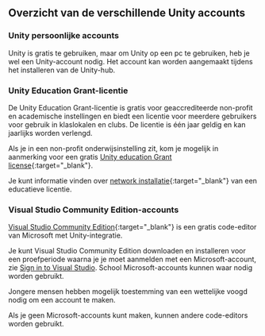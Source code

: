 ## Overzicht van de verschillende Unity accounts

### Unity persoonlijke accounts

Unity is gratis te gebruiken, maar om Unity op een pc te gebruiken, heb je wel een Unity-account nodig. Het account kan worden aangemaakt tijdens het installeren van de Unity-hub.

### Unity Education Grant-licentie

De Unity Education Grant-licentie is gratis voor geaccrediteerde non-profit en academische instellingen en biedt een licentie voor meerdere gebruikers voor gebruik in klaslokalen en clubs. De licentie is één jaar geldig en kan jaarlijks worden verlengd.

Als je in een non-profit onderwijsinstelling zit, kom je mogelijk in aanmerking voor een gratis [Unity education Grant license](https://unity.com/products/unity-education-grant-license){:target="_blank"}.

Je kunt informatie vinden over [network installatie](https://support.unity.com/hc/en-us/articles/205816249-How-do-I-activate-my-Educational-license-){:target="_blank"} van een educatieve licentie.

### Visual Studio Community Edition-accounts

[Visual Studio Community Edition](https://visualstudio.microsoft.com/vs/community/){:target="_blank"} is een gratis code-editor van Microsoft met Unity-integratie.

Je kunt Visual Studio Community Edition downloaden en installeren voor een proefperiode waarna je je moet aanmelden met een Microsoft-account, zie [Sign in to Visual Studio](https://docs.microsoft.com/en-us/visualstudio/ide/signing-in-to-visual-studio). School Microsoft-accounts kunnen waar nodig worden gebruikt.

Jongere mensen hebben mogelijk toestemming van een wettelijke voogd nodig om een account te maken.

Als je geen Microsoft-accounts kunt maken, kunnen andere code-editors worden gebruikt. 
